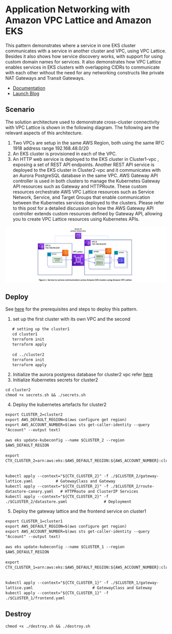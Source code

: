 # Application Networking with Amazon VPC Lattice and Amazon EKS

This pattern demonstrates where a service in one EKS cluster communicates with a service in another cluster and VPC, using VPC Lattice. Besides it also shows how service discovery works, with support for using custom domain names for services. It also demonstrates how VPC Lattice enables services in EKS clusters with overlapping CIDRs to communicate with each other without the need for any networking constructs like private NAT Gateways and Transit Gateways.

- [Documentation](https://aws.amazon.com/vpc/lattice/)
- [Launch Blog](https://aws.amazon.com/blogs/containers/amazon-vpc-cni-now-supports-kubernetes-network-policies/)

## Scenario

The solution architecture used to demonstrate cross-cluster connectivity with VPC Lattice is shown in the following diagram. The following are the relevant aspects of this architecture.

1. Two VPCs are setup in the same AWS Region, both using the same RFC 1918 address range 192.168.48.0/20
2. An EKS cluster is provisioned in each of the VPC. 
3. An HTTP web service is deployed to the EKS cluster in Cluster1-vpc , exposing a set of REST API endpoints. Another REST API service is deployed to the EKS cluster in Cluster2-vpc and it communicates with an Aurora PostgreSQL database in the same VPC.
AWS Gateway API controller is used in both clusters to manage the Kubernetes Gateway API resources such as Gateway and HTTPRoute. These custom resources orchestrate AWS VPC Lattice resources such as Service Network, Service, and Target Groups that enable communication between the Kubernetes services deployed to the clusters. Please refer to this post for a detailed discussion on how the AWS Gateway API controller extends custom resources defined by Gateway API, allowing you to create VPC Lattice resources using Kubernetes APIs.


![img.png](img/img.png)

## Deploy

See [here](https://aws-ia.github.io/terraform-aws-eks-blueprints/getting-started/#prerequisites) for the prerequisites and steps to deploy this pattern.

1. set up the first cluster with its own VPC and the second 

```shell
   # setting up the cluster1
   cd cluster1
   terraform init
   terraform apply
   
   cd ../cluster2
   terraform init
   terraform apply
```

2. Initialize the aurora postgress database for cluster2 vpc refer [here](./cluster2/postgres-setup/README.md)
3. Initialize Kubernetes secrets for cluster2

```shell
cd cluster2
chmod +x secrets.sh && ./secrets.sh
```
4. Deploy the kubernetes artefacts for cluster2 

```shell
export CLUSTER_2=cluster2
export AWS_DEFAULT_REGION=$(aws configure get region)
export AWS_ACCOUNT_NUMBER=$(aws sts get-caller-identity --query "Account" --output text)

aws eks update-kubeconfig --name $CLUSTER_2 --region $AWS_DEFAULT_REGION

export CTX_CLUSTER_2=arn:aws:eks:$AWS_DEFAULT_REGION:${AWS_ACCOUNT_NUMBER}:cluster/$CLUSTER_2


kubectl apply --context="${CTX_CLUSTER_2}" -f ./$CLUSTER_2/gateway-lattice.yaml          # GatewayClass and Gateway
kubectl apply --context="${CTX_CLUSTER_2}" -f ./$CLUSTER_2/route-datastore-canary.yaml   # HTTPRoute and ClusterIP Services
kubectl apply --context="${CTX_CLUSTER_2}" -f ./$CLUSTER_2/datastore.yaml                # Deployment
```

5. Deploy the gateway lattice and the frontend service on cluster1

```shell
export CLUSTER_1=cluster1
export AWS_DEFAULT_REGION=$(aws configure get region)
export AWS_ACCOUNT_NUMBER=$(aws sts get-caller-identity --query "Account" --output text)

aws eks update-kubeconfig --name $CLUSTER_1 --region $AWS_DEFAULT_REGION

export CTX_CLUSTER_1=arn:aws:eks:$AWS_DEFAULT_REGION:${AWS_ACCOUNT_NUMBER}:cluster/$CLUSTER_1


kubectl apply --context="${CTX_CLUSTER_1}" -f ./$CLUSTER_1/gateway-lattice.yaml                          # GatewayClass and Gateway
kubectl apply --context="${CTX_CLUSTER_1}" -f ./$CLUSTER_1/frontend.yaml 
```


## Destroy

```shell
chmod +x ./destroy.sh && ./destroy.sh
```
